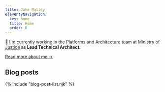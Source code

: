 ```yaml
---
title: Jake Mulley
eleventyNavigation:
  key: home
  title: Home
  order: 0
---
```


👋 I'm currently working in the [Platforms and Architecture](https://mojdigital.blog.gov.uk/) team at [Ministry of Justice](https://www.gov.uk/government/organisations/ministry-of-justice) as **Lead Technical Architect**.

[Read more about me &rarr;](/about)

## Blog posts

{% include "blog-post-list.njk" %}
